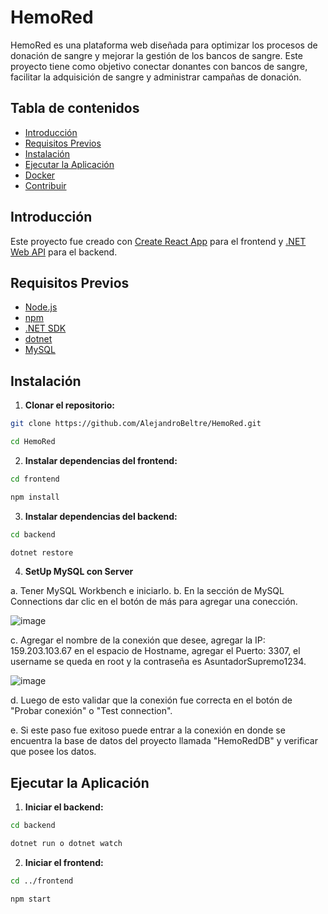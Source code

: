 # HemoRed
HemoRed es una plataforma web diseñada para optimizar los procesos de donación de sangre y mejorar la gestión de los bancos de sangre. Este proyecto tiene como objetivo conectar donantes con bancos de sangre, facilitar la adquisición de sangre y administrar campañas de donación.

## Tabla de contenidos

- [Introducción](#introducción)
- [Requisitos Previos](#requisitos-previos)
- [Instalación](#instalación)
- [Ejecutar la Aplicación](#ejecutar-la-aplicación)
- [Docker](#docker)
- [Contribuir](#contribuir)

## Introducción

Este proyecto fue creado con [Create React App](https://github.com/facebook/create-react-app) para el frontend y [.NET Web API](https://dotnet.microsoft.com/en-us/apps/aspnet/apis) para el backend.

## Requisitos Previos

- [Node.js](https://nodejs.org/)
- [npm](https://www.npmjs.com/)
- [.NET SDK](https://dotnet.microsoft.com/download)
- [dotnet](https://learn.microsoft.com/en-us/ef/core/cli/dotnet)
- [MySQL](https://dev.mysql.com/doc/)

## Instalación
1. **Clonar el repositorio:**

```bash
git clone https://github.com/AlejandroBeltre/HemoRed.git

cd HemoRed
```

2. **Instalar dependencias del frontend:**

```bash
cd frontend 

npm install
```

3. **Instalar dependencias del backend:**

```bash
cd backend

dotnet restore
```

4. **SetUp MySQL con Server**

  a. Tener MySQL Workbench e iniciarlo.
  b. En la sección de MySQL Connections dar clic en el botón de más para agregar una conección.
    
  ![image](https://github.com/AlejandroBeltre/HemoRed/assets/127040596/d41280dc-adcc-466e-8cdd-1842b1c2654a)

  c. Agregar el nombre de la conexión que desee, agregar la IP: 159.203.103.67 en el espacio de Hostname, agregar el Puerto: 3307, el username se queda en root y la contraseña es AsuntadorSupremo1234.

  ![image](https://github.com/AlejandroBeltre/HemoRed/assets/127040596/ae25ee1c-4a28-4078-908c-1528c2371e8a)

  d. Luego de esto validar que la conexión fue correcta en el botón de "Probar conexión" o "Test connection".
  
  e. Si este paso fue exitoso puede entrar a la conexión en donde se encuentra la base de datos del proyecto llamada "HemoRedDB" y verificar que posee los datos.


## Ejecutar la Aplicación

1. **Iniciar el backend:**

```bash
cd backend

dotnet run o dotnet watch
```

2. **Iniciar el frontend:**

```bash
cd ../frontend

npm start
```

